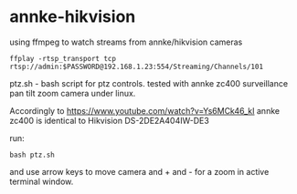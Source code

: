 # annke-hikvision

using ffmpeg to watch streams from annke/hikvision cameras

```ffplay -rtsp_transport tcp rtsp://admin:$PASSWORD@192.168.1.23:554/Streaming/Channels/101```

ptz.sh - bash script for ptz controls. tested with annke zc400 surveillance pan tilt zoom camera under linux.

Accordingly to https://www.youtube.com/watch?v=Ys6MCk46_kI annke zc400  is identical to Hikvision DS-2DE2A404IW-DE3

run:


```bash ptz.sh```

and use arrow keys to move camera and + and - for a zoom in active terminal window.
